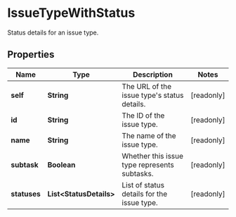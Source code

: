 

# IssueTypeWithStatus

Status details for an issue type.
## Properties

Name | Type | Description | Notes
------------ | ------------- | ------------- | -------------
**self** | **String** | The URL of the issue type&#39;s status details. |  [readonly]
**id** | **String** | The ID of the issue type. |  [readonly]
**name** | **String** | The name of the issue type. |  [readonly]
**subtask** | **Boolean** | Whether this issue type represents subtasks. |  [readonly]
**statuses** | **List&lt;StatusDetails&gt;** | List of status details for the issue type. |  [readonly]




